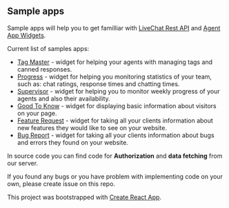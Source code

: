 ## Sample apps

Sample apps will help you to get familliar with [LiveChat Rest API](<(https://docs.livechatinc.com/rest-api/)>) and [Agent App Widgets](https://docs.livechatinc.com/agent-app-widgets/).

Current list of samples apps:

- [Tag Master](https://github.com/livechat/sample-apps/tree/master/tag-master) - widget for helping your agents with managing tags and canned responses.
- [Progress](https://github.com/livechat/sample-apps/tree/master/progress) - widget for helping you monitoring statistics of your team, such as: chat ratings, response times and chatting times.
- [Supervisor](https://github.com/livechat/sample-apps/tree/master/supervisor) - widget for helping you to monitor weekly progress of your agents and also their availability.
- [Good To Know](https://github.com/livechat/sample-apps/tree/master/good-to-know) - widget for displaying basic information about visitors on your page.
- [Feature Request](https://github.com/livechat/sample-apps/tree/master/feature-request) - widget for taking all your clients information about new features they would like to see on your website.
- [Bug Report](https://github.com/livechat/sample-apps/tree/master/bug-report) - widget for taking all your clients information about bugs and errors they found on your website.

In source code you can find code for **Authorization** and **data fetching** from our server.

If you found any bugs or you have problem with implementing code on your own, please create issue on this repo.

This project was bootstrapped with [Create React App](https://github.com/facebook/create-react-app).

